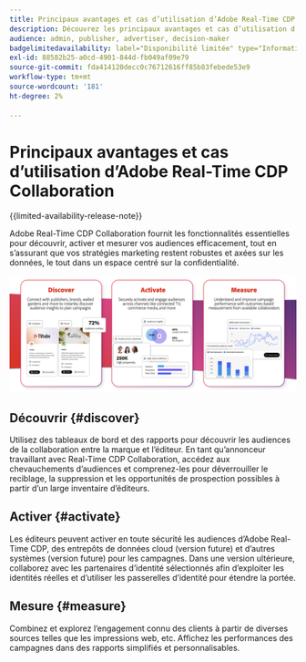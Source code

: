 ```yaml
---
title: Principaux avantages et cas d’utilisation d’Adobe Real-Time CDP Collaboration
description: Découvrez les principaux avantages et cas d’utilisation d’Adobe Real-Time CDP Collaboration
audience: admin, publisher, advertiser, decision-maker
badgelimitedavailability: label="Disponibilité limitée" type="Informative" url="https://helpx.adobe.com/fr/legal/product-descriptions/real-time-customer-data-platform-collaboration.html newtab=true"
exl-id: 88582b25-a0cd-4901-844d-fb049af09e79
source-git-commit: fda414120decc0c76712616ff85b83febede53e9
workflow-type: tm+mt
source-wordcount: '181'
ht-degree: 2%

---
```


# Principaux avantages et cas d’utilisation d’Adobe Real-Time CDP Collaboration

{{limited-availability-release-note}}

Adobe Real-Time CDP Collaboration fournit les fonctionnalités essentielles pour découvrir, activer et mesurer vos audiences efficacement, tout en s’assurant que vos stratégies marketing restent robustes et axées sur les données, le tout dans un espace centré sur la confidentialité.

![Avantages et cas pratiques de Real-Time CDP Collaboration](/help/assets/benefits-use-cases/discover-activate-measure.png)

## Découvrir {#discover}

Utilisez des tableaux de bord et des rapports pour découvrir les audiences de la collaboration entre la marque et l’éditeur. En tant qu’annonceur travaillant avec Real-Time CDP Collaboration, accédez aux chevauchements d’audiences et comprenez-les pour déverrouiller le reciblage, la suppression et les opportunités de prospection possibles à partir d’un large inventaire d’éditeurs.

## Activer {#activate}

Les éditeurs peuvent activer en toute sécurité les audiences d’Adobe Real-Time CDP, des entrepôts de données cloud (version future) et d’autres systèmes (version future) pour les campagnes.
Dans une version ultérieure, collaborez avec les partenaires d’identité sélectionnés afin d’exploiter les identités réelles et d’utiliser les passerelles d’identité pour étendre la portée.

## Mesure {#measure}

Combinez et explorez l’engagement connu des clients à partir de diverses sources telles que les impressions web, etc. Affichez les performances des campagnes dans des rapports simplifiés et personnalisables.
